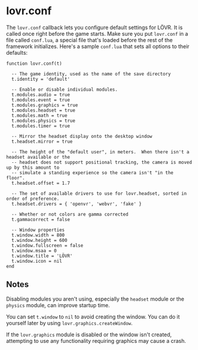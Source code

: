 <!--
category: callback
-->

lovr.conf
===

The `lovr.conf` callback lets you configure default settings for LÖVR.  It is called once right
before the game starts.  Make sure you put `lovr.conf` in a file called `conf.lua`, a special file
that's loaded before the rest of the framework initializes.  Here's a sample `conf.lua` that sets
all options to their defaults:

    function lovr.conf(t)

      -- The game identity, used as the name of the save directory
      t.identity = 'default'

      -- Enable or disable individual modules.
      t.modules.audio = true
      t.modules.event = true
      t.modules.graphics = true
      t.modules.headset = true
      t.modules.math = true
      t.modules.physics = true
      t.modules.timer = true

      -- Mirror the headset display onto the desktop window
      t.headset.mirror = true

      -- The height of the "default user", in meters.  When there isn't a headset available or the
      -- headset does not support positional tracking, the camera is moved up by this amount to
      -- simulate a standing experience so the camera isn't "in the floor".
      t.headset.offset = 1.7

      -- The set of available drivers to use for lovr.headset, sorted in order of preference.
      t.headset.drivers = { 'openvr', 'webvr', 'fake' }

      -- Whether or not colors are gamma corrected
      t.gammacorrect = false

      -- Window properties
      t.window.width = 800
      t.window.height = 600
      t.window.fullscreen = false
      t.window.msaa = 0
      t.window.title = 'LÖVR'
      t.window.icon = nil
    end

Notes
---

Disabling modules you aren't using, especially the `headset` module or the `physics` module,  can
improve startup time.

You can set `t.window` to `nil` to avoid creating the window.  You can do it yourself later by using
`lovr.graphics.createWindow`.

If the `lovr.graphics` module is disabled or the window isn't created, attempting to use any
functionality requiring graphics may cause a crash.
